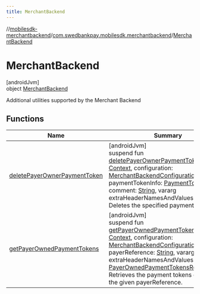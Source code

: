 ```yaml
---
title: MerchantBackend
---
```

//[mobilesdk-merchantbackend](../../../index.html)/[com.swedbankpay.mobilesdk.merchantbackend](../index.html)/[MerchantBackend](index.html)



# MerchantBackend



[androidJvm]\
object [MerchantBackend](index.html)

Additional utilities supported by the Merchant Backend



## Functions


| Name | Summary |
|---|---|
| [deletePayerOwnerPaymentToken](delete-payer-owner-payment-token.html) | [androidJvm]<br>suspend fun [deletePayerOwnerPaymentToken](delete-payer-owner-payment-token.html)(context: [Context](https://developer.android.com/reference/kotlin/android/content/Context.html), configuration: [MerchantBackendConfiguration](../-merchant-backend-configuration/index.html), paymentTokenInfo: [PaymentTokenInfo](../-payment-token-info/index.html), comment: [String](https://kotlinlang.org/api/latest/jvm/stdlib/kotlin/-string/index.html), vararg extraHeaderNamesAndValues: [String](https://kotlinlang.org/api/latest/jvm/stdlib/kotlin/-string/index.html))<br>Deletes the specified payment token. |
| [getPayerOwnedPaymentTokens](get-payer-owned-payment-tokens.html) | [androidJvm]<br>suspend fun [getPayerOwnedPaymentTokens](get-payer-owned-payment-tokens.html)(context: [Context](https://developer.android.com/reference/kotlin/android/content/Context.html), configuration: [MerchantBackendConfiguration](../-merchant-backend-configuration/index.html), payerReference: [String](https://kotlinlang.org/api/latest/jvm/stdlib/kotlin/-string/index.html), vararg extraHeaderNamesAndValues: [String](https://kotlinlang.org/api/latest/jvm/stdlib/kotlin/-string/index.html)): [PayerOwnedPaymentTokensResponse](../-payer-owned-payment-tokens-response/index.html)<br>Retrieves the payment tokens owned by the given payerReference. |

